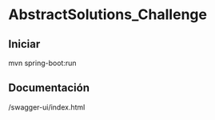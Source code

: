 # AbstractSolutions_Challenge

## Iniciar 

mvn spring-boot:run

## Documentación

/swagger-ui/index.html
